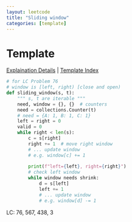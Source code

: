 ```yaml
---
layout: leetcode
title: "Sliding window"
categories: [template]
---
```


# Template

[Explaination Details](./summary.md) | [Template Index](../template_list.md)

```python
# for LC Problem 76
# window is [left, right) [close and open)
def sliding_window(s, t):
    """ s, t are iterable """
    need, window = {}, {}  # counters
    need = collections.Counter(t)
    # need = {A: 1, B: 1, C: 1}
    left = right = 0
    valid = 0
    while right < len(s):
        c = s[right]
        right += 1  # move right window
        # ... update window
        # e.g. window[c] += 1
        
        print(f"left={left}, right={right}")
        # check left window
        while window needs shrink:
            d = s[left]
            left += 1
            # ... update window
            # e.g. window[d] -= 1
```

LC: 76, 567, 438, 3